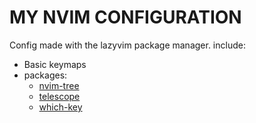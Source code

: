 # MY NVIM CONFIGURATION
Config made with the lazyvim package manager.
include:
 - Basic keymaps
 - packages:
    - [nvim-tree](https://github.com/nvim-tree)
    - [telescope](https://github.com/nvim-telescope)
    - [which-key](https://github.com/folke/which-key.nvim)



